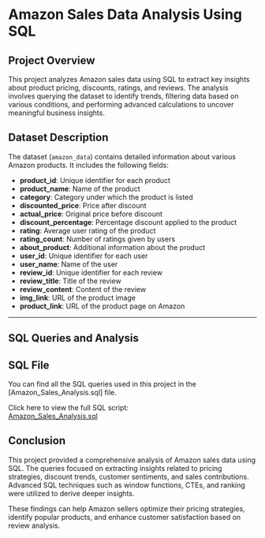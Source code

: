 # Amazon Sales Data Analysis Using SQL  

## Project Overview  
This project analyzes Amazon sales data using SQL to extract key insights about product pricing, discounts, ratings, and reviews. The analysis involves querying the dataset to identify trends, filtering data based on various conditions, and performing advanced calculations to uncover meaningful business insights.

## Dataset Description  
The dataset (`amazon_data`) contains detailed information about various Amazon products. It includes the following fields:  

- **product_id**: Unique identifier for each product  
- **product_name**: Name of the product  
- **category**: Category under which the product is listed  
- **discounted_price**: Price after discount  
- **actual_price**: Original price before discount  
- **discount_percentage**: Percentage discount applied to the product  
- **rating**: Average user rating of the product  
- **rating_count**: Number of ratings given by users  
- **about_product**: Additional information about the product  
- **user_id**: Unique identifier for each user  
- **user_name**: Name of the user  
- **review_id**: Unique identifier for each review  
- **review_title**: Title of the review  
- **review_content**: Content of the review  
- **img_link**: URL of the product image  
- **product_link**: URL of the product page on Amazon  

---

## SQL Queries and Analysis  

## SQL File  
You can find all the SQL queries used in this project in the [Amazon_Sales_Analysis.sql] file.  

Click here to view the full SQL script:  
[Amazon_Sales_Analysis.sql](LINK_TO_YOUR_SQL_FILE)

## Conclusion

This project provided a comprehensive analysis of Amazon sales data using SQL. The queries focused on extracting insights related to pricing strategies, discount trends, customer sentiments, and sales contributions. Advanced SQL techniques such as window functions, CTEs, and ranking were utilized to derive deeper insights.

These findings can help Amazon sellers optimize their pricing strategies, identify popular products, and enhance customer satisfaction based on review analysis.